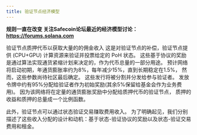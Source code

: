 ```yaml
---
title: 验证节点经济模型
---
```


**规则一直在改变 关注Safecoin论坛最近的经济模型讨论：https://forums.solana.com**

验证节点质押代币以获取大量的的佣金收入 这是对验证节点的补偿，验证节点提供 (CPU+GPU) 计算资源来验证并投票给定的 PoH 状态。 这些基于协议的奖励是通过算法实现通货紧缩计划来决定的，作为代币总量的一部分用途。 预计网络将启动初期，年通货膨胀率约为8%，每年减少15%，直到长期稳定在1.5%， 然而，这些参数尚待社区最后确定。 这些发行将被分割并分发给参与验证者。 发放令牌中约有95%分配给验证者作为初始奖励(其余5%保留给基金会作为业务费用)。 因为该网络将在定量的通货膨胀奖励中分配给质押代币的验证节点， 质押的收益和质押的总量成一个比例函数。

此外，验证节点可以通过状态验证交易赚取费用收入。 为了明确起见，我们分别描述了这些收入分配的设计和动机：基于状态-验证协议的奖励以及状态-验证交易费用和租金。
